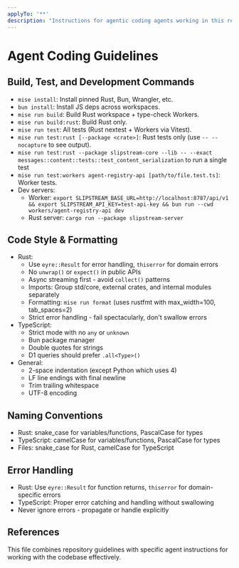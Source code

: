 ```yaml
---
applyTo: '**'
description: "Instructions for agentic coding agents working in this repository"
---
```


# Agent Coding Guidelines

## Build, Test, and Development Commands
- `mise install`: Install pinned Rust, Bun, Wrangler, etc.
- `bun install`: Install JS deps across workspaces.
- `mise run build`: Build Rust workspace + type-check Workers.
- `mise run build:rust`: Build Rust only.
- `mise run test`: All tests (Rust nextest + Workers via Vitest).
- `mise run test:rust [--package <crate>]`: Rust tests only (use `-- --nocapture` to see output).
- `mise run test:rust --package slipstream-core --lib -- --exact messages::content::tests::test_content_serialization` to run a single test
- `mise run test:workers agent-registry-api [path/to/file.test.ts]`: Worker tests.
- Dev servers:
  - Worker: `export SLIPSTREAM_BASE_URL=http://localhost:8787/api/v1 && export SLIPSTREAM_API_KEY=test-api-key && bun run --cwd workers/agent-registry-api dev`
  - Rust server: `cargo run --package slipstream-server`

## Code Style & Formatting
- Rust: 
  - Use `eyre::Result` for error handling, `thiserror` for domain errors
  - No `unwrap()` or `expect()` in public APIs
  - Async streaming first - avoid `collect()` patterns
  - Imports: Group std/core, external crates, and internal modules separately
  - Formatting: `mise run format` (uses rustfmt with max_width=100, tab_spaces=2)
  - Strict error handling - fail spectacularly, don't swallow errors
- TypeScript:
  - Strict mode with no `any` or `unknown`
  - Bun package manager
  - Double quotes for strings
  - D1 queries should prefer `.all<Type>()`
- General:
  - 2-space indentation (except Python which uses 4)
  - LF line endings with final newline
  - Trim trailing whitespace
  - UTF-8 encoding

## Naming Conventions
- Rust: snake_case for variables/functions, PascalCase for types
- TypeScript: camelCase for variables/functions, PascalCase for types
- Files: snake_case for Rust, camelCase for TypeScript

## Error Handling
- Rust: Use `eyre::Result` for function returns, `thiserror` for domain-specific errors
- TypeScript: Proper error catching and handling without swallowing
- Never ignore errors - propagate or handle explicitly

## References
This file combines repository guidelines with specific agent instructions for working with the codebase effectively.
